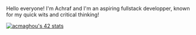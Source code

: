 Hello everyone!
I'm Achraf and I'm an aspiring fullstack developper, known for my quick wits and critical thinking! 

[![acmaghou's 42 stats](https://badge42.vercel.app/api/v2/clgushs4y001608mnyi4mcf2j/stats?cursusId=21&coalitionId=73)](https://github.com/JaeSeoKim/badge42)
